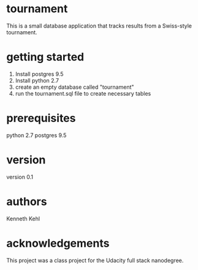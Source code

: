 # tournament
This is a small database application that tracks results from a Swiss-style tournament.

# getting started

1. Install postgres 9.5
2. Install python 2.7
3. create an empty database called "tournament"
4. run the tournament.sql file to create necessary tables

# prerequisites

python 2.7
postgres 9.5


# version

version 0.1

# authors

Kenneth Kehl

# acknowledgements

This project was a class project for the Udacity full stack nanodegree.
